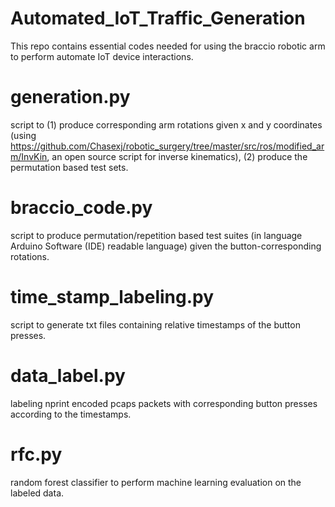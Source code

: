# Automated_IoT_Traffic_Generation

This repo contains essential codes needed for using the braccio robotic arm to perform automate IoT device interactions.

# generation.py
script to (1) produce corresponding arm rotations given x and y coordinates (using https://github.com/Chasexj/robotic_surgery/tree/master/src/ros/modified_arm/InvKin, an open source script for inverse kinematics), (2) produce the permutation based test sets.
 
# braccio_code.py
script to produce permutation/repetition based test suites (in language Arduino Software (IDE) readable language) given the button-corresponding rotations.

# time_stamp_labeling.py
script to generate txt files containing relative timestamps of the button presses.

# data_label.py
labeling nprint encoded pcaps packets with corresponding button presses according to the timestamps.

# rfc.py
random forest classifier to perform machine learning evaluation on the labeled data.
